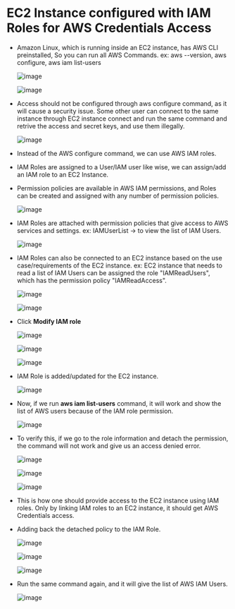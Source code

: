 # EC2 Instance configured with IAM Roles for AWS Credentials Access

- Amazon Linux, which is running inside an EC2 instance, has AWS CLI preinstalled, So you can run all AWS Commands. ex: aws --version, aws configure, aws iam list-users

  ![image](https://github.com/user-attachments/assets/a79c1cc5-1c88-4c1e-9254-2753e6c7301d)

  ![image](https://github.com/user-attachments/assets/00e1fcb9-274a-46bb-a97e-b5e723b61c3c)

- Access should not be configured through aws configure command, as it will cause a security issue. Some other user can connect to the same instance through EC2 instance connect and run the same command and retrive the access and secret keys, and use them illegally.

  ![image](https://github.com/user-attachments/assets/295b6e89-3056-48c3-acf4-0fe527ee8700)

- Instead of the AWS configure command, we can use AWS IAM roles. 
- IAM Roles are assigned to a User/IAM user like wise, we can assign/add an IAM role to an EC2 Instance.
- Permission policies are available in AWS IAM permissions, and Roles can be created and assigned with any number of permission policies.

  ![image](https://github.com/user-attachments/assets/15f8808e-4072-4cf0-aeb0-3aaea0053c4e)

- IAM Roles are attached with permission policies that give access to AWS services and settings. ex: IAMUserList -> to view the list of IAM Users.

  ![image](https://github.com/user-attachments/assets/d0f3d5cb-8787-40d4-92aa-911d07a9f359)
  
- IAM Roles can also be connected to an EC2 instance based on the use case/requirements of the EC2 instance. ex: EC2 instance that needs to read a list of IAM Users can be assigned the role "IAMReadUsers", which has the permission policy   "IAMReadAccess".

  ![image](https://github.com/user-attachments/assets/31fb13f2-f752-41a3-ab34-1666b2b75bd8)

  ![image](https://github.com/user-attachments/assets/b0af5a00-86cc-43d7-8a2f-5a67690908f1)

- Click **Modify IAM role**
  
  ![image](https://github.com/user-attachments/assets/ee7c7b65-2aee-4e9d-954f-8b1564afe3d7)

  ![image](https://github.com/user-attachments/assets/92d8e375-5df9-4ac5-9ee2-35d844d542dc)

  ![image](https://github.com/user-attachments/assets/768670d8-8eed-4b95-b91b-bffc14f93606)

- IAM Role is added/updated for the EC2 instance.
  
  ![image](https://github.com/user-attachments/assets/036137d5-c9ae-4abe-96c6-d15ac95c1bb0)

- Now, if we run **aws iam list-users** command, it will work and show the list of AWS users because of the IAM role permission.

  ![image](https://github.com/user-attachments/assets/91ec7369-9858-4986-9dec-80adf83099ce)

- To verify this, if we go to the role information and detach the permission, the command will not work and give us an access denied error.

  ![image](https://github.com/user-attachments/assets/9ed6ae59-6efe-4d9b-b5b5-b011376d5a74)

  ![image](https://github.com/user-attachments/assets/4ea6e7b8-75a7-4ac7-a444-aa6db66f1b09)

  ![image](https://github.com/user-attachments/assets/9598d293-8c4f-4000-9316-c98f5d31ab2a)

- This is how one should provide access to the EC2 instance using IAM roles. Only by linking IAM roles to an EC2 instance, it should get AWS Credentials access.
- Adding back the detached policy to the IAM Role.

  ![image](https://github.com/user-attachments/assets/45e610fb-7ac5-42a8-93df-aa6fbf9d6ba1)

  ![image](https://github.com/user-attachments/assets/e86c76ac-6b54-4c58-88c8-405ed5488551)

  ![image](https://github.com/user-attachments/assets/5fbfad81-e2b8-493a-86e4-e39a8110d19b)

- Run the same command again, and it will give the list of AWS IAM Users.

  ![image](https://github.com/user-attachments/assets/13d796b7-d3bf-4bee-97a2-a2dea060cf55)













  


